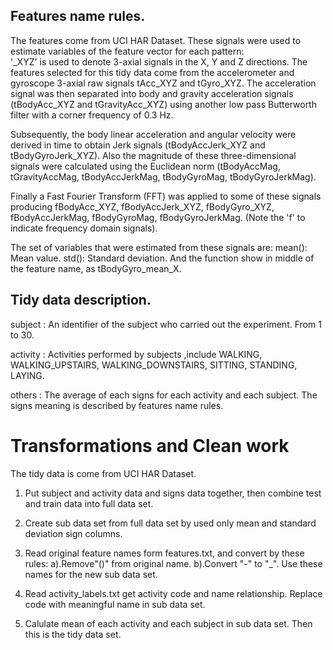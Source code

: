 ## Features name rules.
The features come from UCI HAR Dataset. These signals were used to estimate variables of the feature vector for each pattern:  
'_XYZ' is used to denote 3-axial signals in the X, Y and Z directions.
The features selected for this tidy data come from the accelerometer and gyroscope 3-axial raw signals tAcc_XYZ and tGyro_XYZ. The acceleration signal was then separated into body and gravity acceleration signals (tBodyAcc_XYZ and tGravityAcc_XYZ) using another low pass Butterworth filter with a corner frequency of 0.3 Hz. 

Subsequently, the body linear acceleration and angular velocity were derived in time to obtain Jerk signals (tBodyAccJerk_XYZ and tBodyGyroJerk_XYZ). Also the magnitude of these three-dimensional signals were calculated using the Euclidean norm (tBodyAccMag, tGravityAccMag, tBodyAccJerkMag, tBodyGyroMag, tBodyGyroJerkMag). 

Finally a Fast Fourier Transform (FFT) was applied to some of these signals producing fBodyAcc_XYZ, fBodyAccJerk_XYZ, fBodyGyro_XYZ, fBodyAccJerkMag, fBodyGyroMag, fBodyGyroJerkMag. (Note the 'f' to indicate frequency domain signals). 

The set of variables that were estimated from these signals are: 
mean(): Mean value.
std(): Standard deviation.
 And the function show in middle of the feature name, as tBodyGyro_mean_X.

## Tidy data description.
subject : An identifier of the subject who carried out the experiment. From 1 to 30.

activity : Activities performed by subjects ,include WALKING, WALKING_UPSTAIRS, WALKING_DOWNSTAIRS, SITTING, STANDING, LAYING.

others : The average of each signs for each activity and each subject. The signs meaning is described by features name rules.

# Transformations and Clean work
The tidy data is come from UCI HAR Dataset.
1. Put subject and activity data and signs data together, then combine test and train data into full data set.

2. Create sub data set from full data set by used only mean and standard deviation sign columns.

3. Read original feature names form features.txt, and convert by these rules: a).Remove"()" from original name. b).Convert "-" to "_". Use these names for the new sub data set. 

4. Read activity_labels.txt get activity code and name relationship. Replace code with meaningful name in sub data set.

5. Calulate mean of each activity and each subject in sub data set. Then this is the tidy data set.
